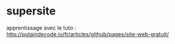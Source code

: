 # supersite
apprentissage avec le tuto : http://putaindecode.io/fr/articles/github/pages/site-web-gratuit/
